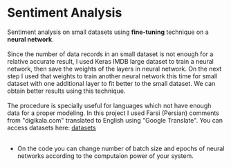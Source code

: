 # Sentiment Analysis
Sentiment analysis on small datasets using <b>fine-tuning</b> technique on a <b>neural network</b>.  <br/><br/>
Since the number of data records in an small dataset is not enough for a relative accurate result, I used Keras IMDB large dataset to train a neural network, then save the weights of the layers in neural network. On the next step I used that weights to train another neural network this time for small dataset with one additional layer to fit better to the small dataset. We can obtain better results using this technique.  <br/><br/>
The procedure is specially useful for languages which not have enough data for a proper modeling. In this project I used Farsi (Persian) comments from "digikala.com" translated to English using "Google Translate". You can access datasets here: [datasets](https://github.com/alisoltanirad/Sentiment-Analysis-Farsi-Dataset)  <br/><br/>
* On the code you can change number of batch size and epochs of neural networks according to the computaion power of your system.  <br/><br/>

